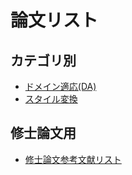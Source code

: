 # 論文リスト
## カテゴリ別
- [ドメイン適応(DA)](https://github.com/hori-ten/papers/blob/main/categories/domain_adaptation/DA_papers.md)
- [スタイル変換](https://github.com/hori-ten/papers/blob/main/categories/Style%20Transfer/ST_papers.md)

## 修士論文用
- [修士論文参考文献リスト](https://github.com/hori-ten/papers/blob/main/categories/references.md)
